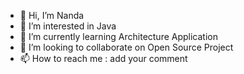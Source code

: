 - 👋 Hi, I’m Nanda
- 👀 I’m interested in Java
- 🌱 I’m currently learning Architecture Application
- 💞️ I’m looking to collaborate on Open Source Project
- 📫 How to reach me : add your comment

<!---
nandx/nandx is a ✨ special ✨ repository because its `README.md` (this file) appears on your GitHub profile.
You can click the Preview link to take a look at your changes.
--->
